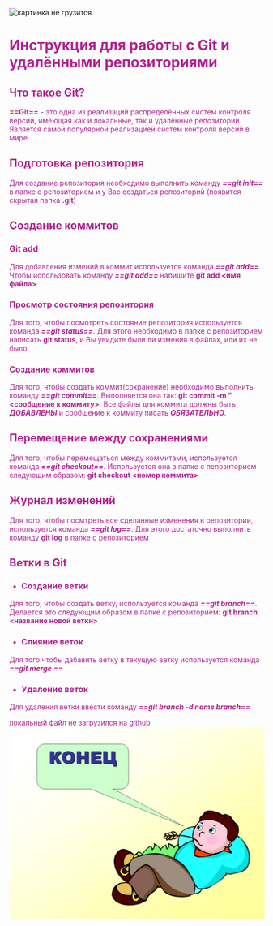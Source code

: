 ![картинка не грузится](https://gibbonsfornevada.com/img/linux/git-repo-for-dotfiles-clone-to-homefolder.png)
#  **<font color = AF2591> Инструкция для работы с Git и удалёнными репозиториями** 

## Что такое Git?
**==Git==** - это одна из реализаций распределённых систем контроля версий, имеющая как и локальные, так и удалённые репозитории. Является самой популярной реализацией систем контроля версий в мире.
## Подготовка репозитория
Для создание репозитория необходимо выполнить команду *__==git init==__*  в папке с репозиторием и у Вас создаться репозиторий (появится скрытая папка **.git**)

## Создание коммитов

### Git add
Для добавления измений в коммит используется команда *__==git add==__*. Чтобы использовать команду *__==git add==__* напишите **git add <имя файла>**

### Просмотр состояния репозитория
Для того, чтобы посмотреть состояние репозитория используется команда *__==git status==__*. Для этого необходимо в папке с репозиторием написать **git status**, и Вы увидите были ли измения в файлах, или их не было.

### Создание коммитов
Для того, чтобы создать коммит(сохранение) необходимо выполнить команду *__==git commit==__*. Выполняется она так: **git commit -m "<сообщение к коммиту>**. Все файлы для коммита должны быть ***ДОБАВЛЕНЫ*** и сообщение к коммиту писать ***ОБЯЗАТЕЛЬНО***.

## Перемещение между сохранениями
Для того, чтобы перемещаться между коммитами, используется команда *__==git checkout==__*. Используется она в папке с пепозиторием следующим образом: **git checkout <номер коммита>**

## Журнал изменений
Для того, чтобы посмтреть все сделанные изменения в репозитории, используется команда *__==git log==__*. Для этого достаточно выполнить команду **git log** в папке с репозиторием

## **Ветки в Git**

* ### Создание ветки

Для того, чтобы создать ветку, используется команда *__==git branch==__*. Делается это следующим образом в папке с репозиторием: **git branch <название новой ветки>**

* ### Слияние веток

Для того чтобы дабавить ветку в текущую ветку используется команда *__==git merge <name branch>==__*

* ### Удаление веток
Для удаления ветки ввести команду *__==git branch -d name branch==__*

локальный файл не загрузился на github 
![файл перемещен](chill.jpg)
